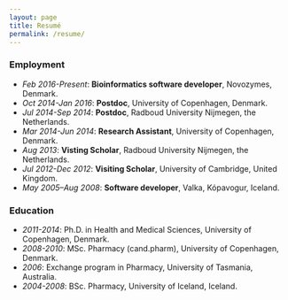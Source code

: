 ```yaml
---
layout: page
title: Resumé
permalink: /resume/
---
```


### Employment

* *Feb 2016-Present*: **Bioinformatics software developer**, Novozymes, Denmark.
* *Oct 2014-Jan 2016*: **Postdoc**, University of Copenhagen, Denmark.
* *Jul 2014-Sep 2014*: **Postdoc**, Radboud University Nijmegen, the Netherlands.
* *Mar 2014-Jun 2014*: **Research Assistant**, University of Copenhagen, Denmark.
* *Aug 2013*: **Visting Scholar**, Radboud University Nijmegen, the Netherlands.
* *Jul 2012-Dec 2012*: **Visiting Scholar**, University of Cambridge, United Kingdom.
* *May 2005–Aug 2008*: **Software developer**, Valka, Kópavogur, Iceland.

### Education

* *2011-2014*: Ph.D. in Health and Medical Sciences, University of Copenhagen, Denmark.
* *2008-2010*: MSc. Pharmacy (cand.pharm), University of Copenhagen, Denmark.
* *2006*: Exchange program in Pharmacy, University of Tasmania, Australia.
* *2004-2008*: BSc. Pharmacy, University of Iceland, Iceland.


